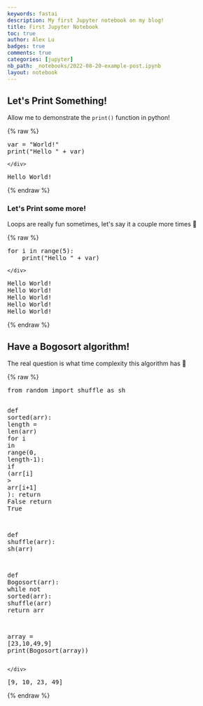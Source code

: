 ```yaml
---
keywords: fastai
description: My first Jupyter notebook on my blog!
title: First Jupyter Notebook
toc: true
author: Alex Lu
badges: true
comments: true
categories: [jupyter]
nb_path: _notebooks/2022-08-20-example-post.ipynb
layout: notebook
---
```


<!--
#################################################
### THIS FILE WAS AUTOGENERATED! DO NOT EDIT! ###
#################################################
# file to edit: _notebooks/2022-08-20-example-post.ipynb
-->

<div class="container" id="notebook-container">
        
<div class="cell border-box-sizing text_cell rendered"><div class="inner_cell">
<div class="text_cell_render border-box-sizing rendered_html">
<h2 id="Let's-Print-Something!">Let's Print Something!<a class="anchor-link" href="#Let's-Print-Something!"> </a></h2><p>Allow me to demonstrate the <code>print()</code> function in python!</p>

</div>
</div>
</div>
    {% raw %}
    
<div class="cell border-box-sizing code_cell rendered">
<div class="input">

<div class="inner_cell">
    <div class="input_area">
<div class=" highlight hl-ipython3"><pre><span></span><span class="n">var</span> <span class="o">=</span> <span class="s2">&quot;World!&quot;</span>
<span class="nb">print</span><span class="p">(</span><span class="s2">&quot;Hello &quot;</span> <span class="o">+</span> <span class="n">var</span><span class="p">)</span>
</pre></div>

    </div>
</div>
</div>

<div class="output_wrapper">
<div class="output">

<div class="output_area">

<div class="output_subarea output_stream output_stdout output_text">
<pre>Hello World!
</pre>
</div>
</div>

</div>
</div>

</div>
    {% endraw %}

<div class="cell border-box-sizing text_cell rendered"><div class="inner_cell">
<div class="text_cell_render border-box-sizing rendered_html">
<h3 id="Let's-Print-some-more!">Let's Print some more!<a class="anchor-link" href="#Let's-Print-some-more!"> </a></h3><p>Loops are really fun sometimes, let's say it a couple more times 🔁</p>

</div>
</div>
</div>
    {% raw %}
    
<div class="cell border-box-sizing code_cell rendered">
<div class="input">

<div class="inner_cell">
    <div class="input_area">
<div class=" highlight hl-ipython3"><pre><span></span><span class="k">for</span> <span class="n">i</span> <span class="ow">in</span> <span class="nb">range</span><span class="p">(</span><span class="mi">5</span><span class="p">):</span>
    <span class="nb">print</span><span class="p">(</span><span class="s2">&quot;Hello &quot;</span> <span class="o">+</span> <span class="n">var</span><span class="p">)</span>
</pre></div>

    </div>
</div>
</div>

<div class="output_wrapper">
<div class="output">

<div class="output_area">

<div class="output_subarea output_stream output_stdout output_text">
<pre>Hello World!
Hello World!
Hello World!
Hello World!
Hello World!
</pre>
</div>
</div>

</div>
</div>

</div>
    {% endraw %}

<div class="cell border-box-sizing text_cell rendered"><div class="inner_cell">
<div class="text_cell_render border-box-sizing rendered_html">
<h2 id="Have-a-Bogosort-algorithm!">Have a Bogosort algorithm!<a class="anchor-link" href="#Have-a-Bogosort-algorithm!"> </a></h2><p>The real question is what time complexity this algorithm has 🤔</p>

</div>
</div>
</div>
    {% raw %}
    
<div class="cell border-box-sizing code_cell rendered">
<div class="input">

<div class="inner_cell">
    <div class="input_area">
<div class=" highlight hl-ipython3"><pre><span></span><span class="kn">from</span> <span class="nn">random</span> <span class="kn">import</span> <span class="n">shuffle</span> <span class="k">as</span> <span class="n">sh</span>

<span class="k">def</span> <span class="nf">sorted</span><span class="p">(</span><span class="n">arr</span><span class="p">):</span>
    <span class="n">length</span> <span class="o">=</span> <span class="nb">len</span><span class="p">(</span><span class="n">arr</span><span class="p">)</span>
    <span class="k">for</span> <span class="n">i</span> <span class="ow">in</span> <span class="nb">range</span><span class="p">(</span><span class="mi">0</span><span class="p">,</span> <span class="n">length</span><span class="o">-</span><span class="mi">1</span><span class="p">):</span>
        <span class="k">if</span> <span class="p">(</span><span class="n">arr</span><span class="p">[</span><span class="n">i</span><span class="p">]</span> <span class="o">&gt;</span> <span class="n">arr</span><span class="p">[</span><span class="n">i</span><span class="o">+</span><span class="mi">1</span><span class="p">]</span> <span class="p">):</span>
            <span class="k">return</span> <span class="kc">False</span>
    <span class="k">return</span> <span class="kc">True</span>

<span class="k">def</span> <span class="nf">shuffle</span><span class="p">(</span><span class="n">arr</span><span class="p">):</span>
    <span class="n">sh</span><span class="p">(</span><span class="n">arr</span><span class="p">)</span>


<span class="k">def</span> <span class="nf">Bogosort</span><span class="p">(</span><span class="n">arr</span><span class="p">):</span>
    <span class="k">while</span> <span class="ow">not</span> <span class="nb">sorted</span><span class="p">(</span><span class="n">arr</span><span class="p">):</span>
        <span class="n">shuffle</span><span class="p">(</span><span class="n">arr</span><span class="p">)</span>
    <span class="k">return</span> <span class="n">arr</span>

<span class="n">array</span> <span class="o">=</span> <span class="p">[</span><span class="mi">23</span><span class="p">,</span><span class="mi">10</span><span class="p">,</span><span class="mi">49</span><span class="p">,</span><span class="mi">9</span><span class="p">]</span>
<span class="nb">print</span><span class="p">(</span><span class="n">Bogosort</span><span class="p">(</span><span class="n">array</span><span class="p">))</span>
</pre></div>

    </div>
</div>
</div>

<div class="output_wrapper">
<div class="output">

<div class="output_area">

<div class="output_subarea output_stream output_stdout output_text">
<pre>[9, 10, 23, 49]
</pre>
</div>
</div>

</div>
</div>

</div>
    {% endraw %}

</div>
 

